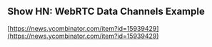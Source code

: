 ## Show HN: WebRTC Data Channels Example
  
  [https://news.ycombinator.com/item?id=15939429](https://news.ycombinator.com/item?id=15939429)